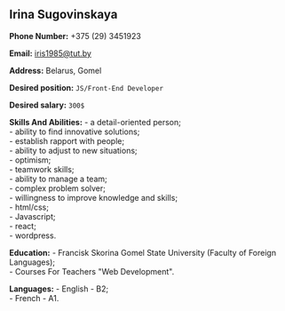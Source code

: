 ## Irina Sugovinskaya

**Phone Number:** 
     +375 (29) 3451923
     
**Email:** 
     iris1985@tut.by
     
**Address:**
     Belarus, Gomel
     
**Desired position:** `JS/Front-End Developer`

**Desired salary:** `300$`

**Skills And Abilities:**
    - a detail-oriented person;\
    - ability to find innovative solutions;\
    - establish rapport with people;\
    - ability to adjust to new situations;\
    - optimism;\
    - teamwork skills;\
    - ability to manage a team;\
    - complex problem solver;\
    - willingness to improve knowledge and skills;\
    - html/css;\
    - Javascript;\
    - react;\
    - wordpress.
    
**Education:**
    - Francisk Skorina Gomel State University (Faculty of Foreign Languages);\
    - Сourses For Teachers "Web Development".

**Languages:**
    - English - B2;\
    - French - A1.
